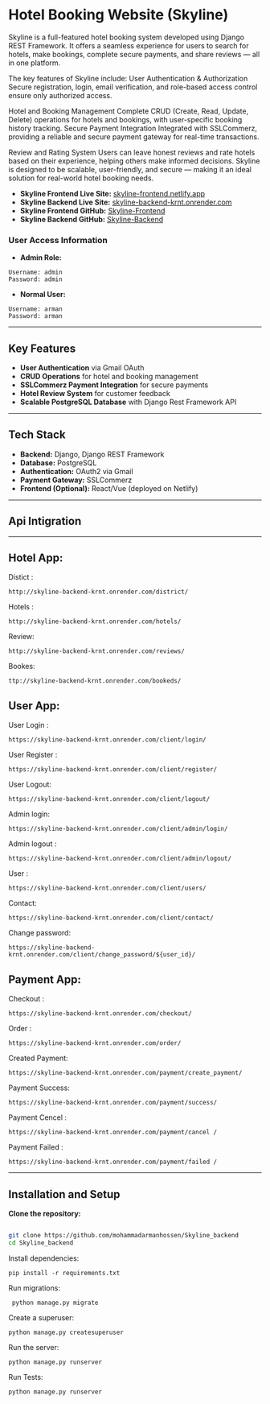 # Hotel Booking Website (Skyline)

Skyline is a full-featured hotel booking system developed using Django REST Framework. It offers a seamless experience for users to search for hotels, make bookings, complete secure payments, and share reviews — all in one platform.

The key features of Skyline include:
User Authentication & Authorization
Secure registration, login, email verification, and role-based access control ensure only authorized access.

Hotel and Booking Management
Complete CRUD (Create, Read, Update, Delete) operations for hotels and bookings, with user-specific booking history tracking.
Secure Payment Integration
Integrated with SSLCommerz, providing a reliable and secure payment gateway for real-time transactions.

Review and Rating System
Users can leave honest reviews and rate hotels based on their experience, helping others make informed decisions.
Skyline is designed to be scalable, user-friendly, and secure — making it an ideal solution for real-world hotel booking needs.

- **Skyline Frontend Live Site:** [skyline-frontend.netlify.app](https://skyline-frontend.netlify.app/)
- **Skyline Backend Live Site:** [skyline-backend-krnt.onrender.com](https://skyline-backend-krnt.onrender.com/)
- **Skyline Frontend GitHub:** [Skyline-Frontend](https://github.com/mohammadarmanhossen/Skyline_frontend)
- **Skyline Backend GitHub:** [Skyline-Backend](https://github.com/mohammadarmanhossen/Skyline_backend)

### User Access Information
- **Admin Role:**
```
Username: admin
Password: admin
```

- **Normal User:**
```
Username: arman
Password: arman
```
---

## Key Features
- **User Authentication** via Gmail OAuth
- **CRUD Operations** for hotel and booking management
- **SSLCommerz Payment Integration** for secure payments
- **Hotel Review System** for customer feedback
- **Scalable PostgreSQL Database** with Django Rest Framework API

---

## Tech Stack
- **Backend:** Django, Django REST Framework
- **Database:** PostgreSQL
- **Authentication:** OAuth2 via Gmail
- **Payment Gateway:** SSLCommerz
- **Frontend (Optional):** React/Vue (deployed on Netlify)

---



## Api Intigration

---
Hotel App:
---
Distict :
```
http://skyline-backend-krnt.onrender.com/district/

```
Hotels :
```
http://skyline-backend-krnt.onrender.com/hotels/
```

Review:
```
http://skyline-backend-krnt.onrender.com/reviews/
```
Bookes:
```
ttp://skyline-backend-krnt.onrender.com/bookeds/
```


User App:
---
User Login :
```
https://skyline-backend-krnt.onrender.com/client/login/
```
User Register :
```
https://skyline-backend-krnt.onrender.com/client/register/
```

User Logout:
```
https://skyline-backend-krnt.onrender.com/client/logout/
```
Admin login:
```
https://skyline-backend-krnt.onrender.com/client/admin/login/
```
Admin logout :
```
https://skyline-backend-krnt.onrender.com/client/admin/logout/
```

User :
```
https://skyline-backend-krnt.onrender.com/client/users/
```
Contact:
```
https://skyline-backend-krnt.onrender.com/client/contact/
```
Change password:
```
https://skyline-backend-krnt.onrender.com/client/change_password/${user_id}/
```


Payment App:
---
Checkout :
```
https://skyline-backend-krnt.onrender.com/checkout/

```
Order :
```
https://skyline-backend-krnt.onrender.com/order/
```

Created Payment:
```
https://skyline-backend-krnt.onrender.com/payment/create_payment/
```
Payment Success:
```
https://skyline-backend-krnt.onrender.com/payment/success/
```
Payment Cencel :
```
https://skyline-backend-krnt.onrender.com/payment/cancel /
```
Payment Failed :
```
https://skyline-backend-krnt.onrender.com/payment/failed /
```

---
## Installation and Setup

 **Clone the repository:**
 ```bash
 
git clone https://github.com/mohammadarmanhossen/Skyline_backend
cd Skyline_backend
```

Install dependencies:
```
pip install -r requirements.txt

```
Run migrations:
```
 python manage.py migrate
```

Create a superuser:
```
python manage.py createsuperuser
```
Run the server:
```
python manage.py runserver
```

Run Tests:

```
python manage.py runserver
```
